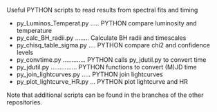 Useful PYTHON scripts to read results from spectral fits and timing

- py_Luminos_Temperat.py ..... PYTHON compare luminosity and temperature
- py_calc_BH_radii.py ........ Calculate BH radii and timescales
- py_chisq_table_sigma.py .... PYTHON compare chi2 and confidence levels 
- py_convtime.py ............. PYTHON calls py_jdutil.py to convert time
- py_jdutil.py ............... PYTHON functions to convert (M)JD time
- py_join_lightcurves.py ..... PYTHON join lightcurves
- py_plot_lightcurve_HR.py ... PYTHON plot lightcurve and HR

Note that additional scripts can be found in the branches of the other repositories.
